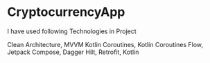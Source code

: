 # CryptocurrencyApp

I have used following Technologies in Project

Clean Architecture,
MVVM
Kotlin Coroutines,
Kotlin Coroutines Flow,
Jetpack Compose,
Dagger Hilt,
Retrofit,
Kotlin
